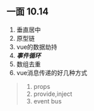 ## 一面 10.14
1. 垂直居中
2. 原型链
3. vue的数据劫持
4. ***事件循环***
5. 数组去重
6. vue消息传递的好几种方式
>1. props  
>2. provide,inject  
>3. event bus

